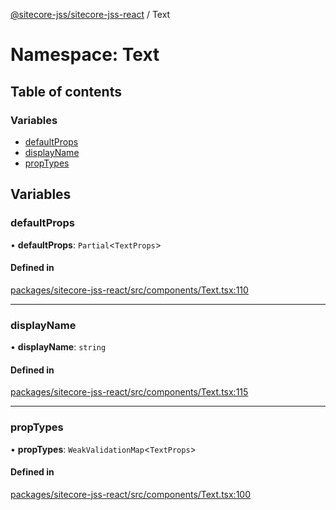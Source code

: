 [@sitecore-jss/sitecore-jss-react](../README.md) / Text

# Namespace: Text

## Table of contents

### Variables

- [defaultProps](Text.md#defaultprops)
- [displayName](Text.md#displayname)
- [propTypes](Text.md#proptypes)

## Variables

### defaultProps

• **defaultProps**: `Partial`\<`TextProps`\>

#### Defined in

[packages/sitecore-jss-react/src/components/Text.tsx:110](https://github.com/Sitecore/jss/blob/2c396326d/packages/sitecore-jss-react/src/components/Text.tsx#L110)

___

### displayName

• **displayName**: `string`

#### Defined in

[packages/sitecore-jss-react/src/components/Text.tsx:115](https://github.com/Sitecore/jss/blob/2c396326d/packages/sitecore-jss-react/src/components/Text.tsx#L115)

___

### propTypes

• **propTypes**: `WeakValidationMap`\<`TextProps`\>

#### Defined in

[packages/sitecore-jss-react/src/components/Text.tsx:100](https://github.com/Sitecore/jss/blob/2c396326d/packages/sitecore-jss-react/src/components/Text.tsx#L100)
